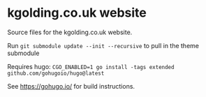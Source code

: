 # kgolding.co.uk website

Source files for the kgolding.co.uk website.

Run `git submodule update --init --recursive` to pull in the theme submodule

Requires hugo: `CGO_ENABLED=1 go install -tags extended github.com/gohugoio/hugo@latest`

See https://gohugo.io/ for build instructions.
